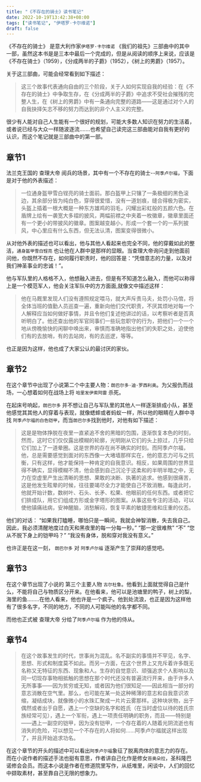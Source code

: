 ```yaml
---
title: "《不存在的骑士》读书笔记"
date: 2022-10-19T13:42:38+08:00
tags: ["读书笔记", "伊塔罗·卡尔维诺"]
draft: false
---
```



《不存在的骑士》 是意大利作家`伊塔罗·卡尔维诺` 《我们的祖先》三部曲中的其中一部，虽然这本书是是三本中最后一个完成的，但是从阅读的顺序上来说，应该是《不存在骑士》（1959），《分成两半的子爵》（1952），《树上的男爵》（1957）。

关于这三部曲，可能会经常看到如下描述：

> 这三个故事代表通向自由的三个阶段，关于人如何实现自我的经验：在《不存在的骑士》中争取生存，在《分成两半的子爵》中追求不受社会摧残的完整人生，在《树上的男爵》中有一条通向完整的道路——这是通过对个人的自我抉择矢志不移的努力而达到的非个人主义的完整。

很少有人能对自己人生能有一个很好的规划，可能大多数人知识在努力的生活着，或者说已经与大众一样随波逐流.......也希望自己读完这三部曲能对自我有更好的认识，而这个笔记就是三部曲中的第一部。

## 章节1

法兰克王国的 查理大帝 阅兵的场景，其中有一个不存在的骑士--`阿季卢尔福`，下面是对于他的外表描述：

> 一位通身盔甲雪白锃亮的骑士面前。那白盔甲上只镶了一条极细的黑色滚边，其余部分皆为纯白色，穿得很爱惜，没有一道划痕，缝合得极为密实，头盔上插着一根大概是一种东方雄鸡的羽毛，闪耀出彩虹般的五颜六色。在盾牌上绘有一袭宽大多褶的披风，两幅前襟之中夹着一枚徽章，徽章里面还有一个更小的带披风的徽章。图案越变越小，形成一个套一个的一系列披风，中心里应有什么东西，但无法认清，图案变得很微小。

从对他外表的描述也可以看出，他与其他人看起来也完全不同，他的穿戴如此的整洁，`通身盔甲雪白锃亮` 也让他在人群中是那样的显眼。当查理大帝询问走到他面前问他，你既然不存在，如何履行职责时，他的回答是：“凭借意志的力量，以及对我们神圣事业的忠诚！”。

他与军队里的人格格不入，他想融入进去，但是有不知道怎么融入，而他可以称得上是一个模范军人，他会关注军队中的方方面面,就像文中描述这样：

> 他在马厩里发现人们没有遵照规定喂马，就大声斥责马夫，处罚小马倌，将全体当班的值勤人员巡查一遍，重新向他们交代职责，不厌其烦地对每一个人解释应当如何做好事情，并且令他们复述他讲过的话，以考察听者是否真听明白了。他还查出他的军官同事们一些玩忽职守的行为，把他们一个一个地从傍晚愉快的闲聊中唤出来，审慎而准确地指出他们的失职之处，迫使他们有的去放哨，有的去站岗，有的去巡逻，等等。

也正是因为这样，他也成了大家公认的最讨厌的家伙。

## 章节2

在这个章节中出现了小说第二个中主要人物：`朗巴尔多·迪·罗西利奥`。为父报仇而战场，一心想着如何在战场上将 `哈里发伊索阿雷` 杀死。

在起床号响起，`朗巴尔多` 并不想让自己与军队里的其他人一样逐渐排成小队，甚至他感觉其其他人的穿着与表现，就像蟋蟀或者蚂蚁一样，所以他的眼睛在人群中寻找 `阿季卢尔福的白色铠甲`，而当`朗巴尔多`找到他时，对他有如下描述：

> 这是是物体挣脱在夜里一直紧追不舍的黑暗的包围，逐渐恢复本色的时刻，然而，这时它们仅仅露出模糊的轮廓，光明刚从它们的头上掠过，几乎只给它们加上了一道晕圈。这是世界的存在尚不确实的时刻。而阿季卢尔福，他，总是需要感觉到面对的东西像一大堵墙那样实在，他的意志力可与之抗衡，只有这样，他才能保持一种肯定的自我意识。相反，如果周围的世界显得不确实，显得模糊不清，他会感到自己沉沦于这柔和的半明半暗之中，无力在空虚里产生出清晰的思想、果敢的决断、执著的追求。他感到很痛苦，这是他发生眩晕的时候，往往要竭尽全力才能使自己不致消散。每逢此时，他就开始计数，数树叶、石头、长矛、松果、他眼前的任何东西。或者把它们排成队，用它们组成方形或金字塔形的图案。从事这些专注的活动，可以使他镇痛祛病，安神醒脑，消愁解闷，恢复平素的敏捷思维和庄重的仪态。

他们的对话：
“如果我打瞌睡，哪怕只是一瞬间，我就会神智消散，失去我自己。因此，我必须清醒地度过白天和黑夜里的每一分每一秒。”
“那一定很难熬”
“不”
“您从不脱下身上的铠甲吗？”
“我没有身体，脱和穿对我没有意义。”

也许正是在这一刻， `朗巴尔多` 对 `阿季卢尔福` 逐渐产生了崇拜的感觉吧。

## 章节3

在这个章节出现了小说的 第三个主要人物 `古尔杜鲁`。他看到上面就觉得自己是什么，不能将自己与物质区分开来。在他看来，他可以是池塘里的鸭子，树上的梨，海里的鱼........在他人看来，他也许是一个疯子。他到处流浪，也正是因为这样他有了很多名字，不同的地方，不同的人可能叫他的名字都不同。

而他也正式被  查理大帝 分给了`阿季卢尔福` 作为他的侍从。

## 章节4

> 在这个故事发生的时代，世事尚为混乱。名不副实的事情并不罕见，名字、思想、形式和制度莫不如此。而另一方面，在这个世界上又充斥着许多既无名称又无特征的东西、现象和人。生存的自觉意识、顽强追求个人影响以及同一切现存事物相抵触的思想在那个时代还没有普遍流行开来，由于许多人无所事事——因为贫穷或无知，或者因为他们很知足——因此相当一部分的意志消散在空气里。那么，也可能在某一处这种稀薄的意志和自我意识浓缩，凝结成块，就像微小的水珠汇聚成一片片云雾那样。这种块状物，出于偶然或者出于自愿，遇上一个空缺的名字和姓氏（在当时虚位以待的姓氏宗族经常可见），遇上一个军衔，遇上一项责任明确的职务，而且——特别是——遇上一副空的铠甲，因为没有铠甲，一个存在着的人随着光阴流逝也有消失的危险，可以想见一个不存在的人将如何……阿季卢尔福就这样出现了，并且开始追求功名。

在这个章节的开头的描述中可以看出`阿季卢尔福`象征了脱离肉体的意志力的存在。而在小说作者的描述手法也挺有意思，作者讲自己化作是修女`苔奥朵拉`，圣科隆巴诺修会会员。而这本小说是作者在修道院里写作，从纸堆里，闲谈中，人们的回忆中撷取素材，甚至靠自己无限的想象力。
